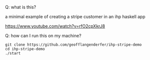 Q: what is this?

a minimal example of creating a stripe customer in an ihp haskell app

https://www.youtube.com/watch?v=rfO2cpXkrJ8

Q: how can I run this on my machine?

```
git clone https://github.com/geofflangenderfer/ihp-stripe-demo
cd ihp-stripe-demo
./start
```

